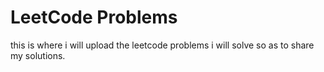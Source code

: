 # LeetCode Problems

this is where i will upload the leetcode problems i will solve so as to share my solutions.
